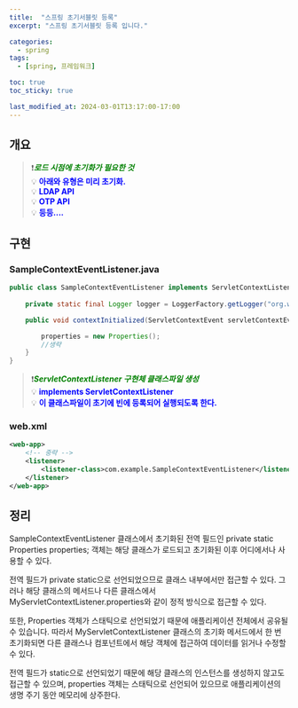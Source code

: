 ```yaml
---
title:  "스프링 초기서블릿 등록"
excerpt: "스프링 초기서블릿 등록 입니다."

categories:
  - spring
tags:
  - [spring, 프레임워크]

toc: true
toc_sticky: true

last_modified_at: 2024-03-01T13:17:00-17:00
---
```


## 개요
> ❗<span style='color:green'>***로드 시점에 초기화가 필요한 것***</span>  
> 💡 <span style='color:blue'>**아래와 유형은 미리 초기화.**</span>  
> 💡 <span style='color:blue'>**LDAP API**</span>  
> 💡 <span style='color:blue'>**OTP API**</span>  
> 💡 <span style='color:blue'>**등등....**</span>  


## 구현
### SampleContextEventListener.java
```java
public class SampleContextEventListener implements ServletContextListener {
    
    private static final Logger logger = LoggerFactory.getLogger("org.wso2.sample.is.sso.agent");

    public void contextInitialized(ServletContextEvent servletContextEvent) {

        properties = new Properties();
        //생략
    }
}

```
  
> ❗<span style='color:green'>***ServletContextListener 구현체 클래스파일 생성***</span>  
> 💡 <span style='color:blue'>**implements ServletContextListener**</span>  
> 💡 <span style='color:blue'>**이 클래스파일이 초기에 빈에 등록되어 실행되도록 한다.**</span>  


### web.xml
```xml
<web-app>
    <!-- 중략 -->
    <listener>
        <listener-class>com.example.SampleContextEventListener</listener-class>
    </listener>
</web-app>

```

## 정리
SampleContextEventListener 클래스에서 초기화된 전역 필드인 private static Properties properties; 객체는 해당 클래스가 로드되고 초기화된 이후 어디에서나 사용할 수 있다.
  
전역 필드가 private static으로 선언되었으므로 클래스 내부에서만 접근할 수 있다. 그러나 해당 클래스의 메서드나 다른 클래스에서 MyServletContextListener.properties와 같이 정적 방식으로 접근할 수 있다.
  
또한, Properties 객체가 스태틱으로 선언되었기 때문에 애플리케이션 전체에서 공유될 수 있습니다. 따라서 MyServletContextListener 클래스의 초기화 메서드에서 한 번 초기화되면 다른 클래스나 컴포넌트에서 해당 객체에 접근하여 데이터를 읽거나 수정할 수 있다.
  
전역 필드가 static으로 선언되었기 때문에 해당 클래스의 인스턴스를 생성하지 않고도 접근할 수 있으며, properties 객체는 스태틱으로 선언되어 있으므로 애플리케이션의 생명 주기 동안 메모리에 상주한다.  